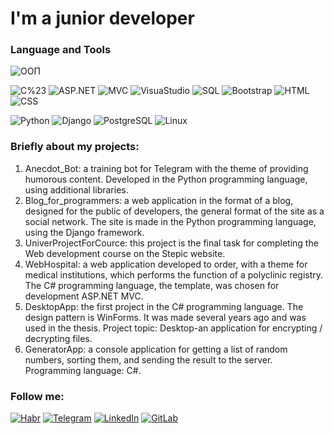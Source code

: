 # I'm a junior developer

### Language and Tools

![ООП](https://img.shields.io/badge/-ООП-black?style=for-the-badge&logo=ООП)

![C%23](https://img.shields.io/badge/-C%23-black?style=for-the-badge&logo=C%23)
![ASP.NET](https://img.shields.io/badge/-ASP.NET-black?style=for-the-badge&logo=ASP.NET)
![MVC](https://img.shields.io/badge/-MVC-black?style=for-the-badge&logo=MVC)
![VisuaStudio](https://img.shields.io/badge/-VisuaStudio-black?style=for-the-badge&logo=VisuaStudio)
![SQL](https://img.shields.io/badge/-SQLServer-black?style=for-the-badge&logo=SQLServer)
![Bootstrap](https://img.shields.io/badge/-Bootstrap-black?style=for-the-badge&logo=Bootstrap)
![HTML](https://img.shields.io/badge/-HTML-black?style=for-the-badge&logo=HTML)
![CSS](https://img.shields.io/badge/-CSS-black?style=for-the-badge&logo=CSS)

![Python](https://img.shields.io/badge/-Python-black?style=for-the-badge&logo=Python)
![Django](https://img.shields.io/badge/-Django-black?style=for-the-badge&logo=Django)
![PostgreSQL](https://img.shields.io/badge/-PostgreSQL-black?style=for-the-badge&logo=PostgreSQL)
![Linux](https://img.shields.io/badge/-Linux-black?style=for-the-badge&logo=Linux)

### Briefly about my projects:

1) Anecdot_Bot: a training bot for Telegram with the theme of providing humorous content. Developed in the Python programming language, using additional libraries.
2) Blog_for_programmers: a web application in the format of a blog, designed for the public of developers, the general format of the site as a social network. The site is made in the Python programming language, using the Django framework.
3) UniverProjectForCource: this project is the final task for completing the Web development course on the Stepic website.
4) WebHospital: a web application developed to order, with a theme for medical institutions, which performs the function of a polyclinic registry. The C# programming language, the template, was chosen for development ASP.NET MVC.
5) DesktopApp: the first project in the C# programming language. The design pattern is WinForms. It was made several years ago and was used in the thesis. 
Project topic: Desktop-an application for encrypting / decrypting files.
6) GeneratorApp: a console application for getting a list of random numbers, sorting them, and sending the result to the server. Programming language: C#.

### Follow me:

[![Habr](https://img.shields.io/badge/-Habr-black?style=for-the-badge&logo=Habr)](https://habr.com/ru/users/khudyakovalyubov/)
[![Telegram](https://img.shields.io/badge/-Telegram-black?style=for-the-badge&logo=Telegram)](https://t.me/LyubovKhudyakova)
[![LinkedIn](https://img.shields.io/badge/-LinkedIn-black?style=for-the-badge&logo=LinkedIn)](https://www.linkedin.com/in/lyubov-khudyakova-a782341b6/)
[![GitLab](https://img.shields.io/badge/-GitLab-black?style=for-the-badge&logo=GitLab)](https://gitlab.com/DeveloperKhudyakova)
